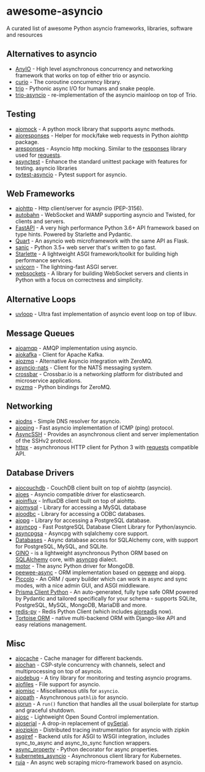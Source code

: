 # awesome-asyncio

A curated list of awesome Python asyncio frameworks, libraries, software and resources

## Alternatives to asyncio

- [AnyIO](https://github.com/agronholm/anyio) - High level asynchronous concurrency and networking framework that works on top of either trio or asyncio.
- [curio](https://github.com/dabeaz/curio) - The coroutine concurrency library.
- [trio](https://github.com/python-trio/trio) - Pythonic async I/O for humans and snake people.
- [trio-asyncio](https://github.com/python-trio/trio-asyncio) - re-implementation of the asyncio mainloop on top of Trio.

## Testing

- [aiomock](https://github.com/nhumrich/aiomock) - A python mock library that supports async methods.
- [aioresponses](https://github.com/pnuckowski/aioresponses) - Helper for mock/fake web requests in Python aiohttp package.
- [aresponses](https://github.com/CircleUp/aresponses) - Asyncio http mocking. Similar to the [responses](https://github.com/getsentry/responses) library used for [requests](https://github.com/requests/requests).
- [asynctest](https://github.com/Martiusweb/asynctest) - Enhance the standard unittest package with features for testing. asyncio libraries
- [pytest-asyncio](https://github.com/pytest-dev/pytest-asyncio) - Pytest support for asyncio.

## Web Frameworks

- [aiohttp](https://github.com/KeepSafe/aiohttp) - Http client/server for asyncio (PEP-3156).
- [autobahn](https://github.com/crossbario/autobahn-python) - WebSocket and WAMP supporting asyncio and Twisted, for clients and servers.
- [FastAPI](https://github.com/tiangolo/fastapi) - A very high performance Python 3.6+ API framework based on type hints. Powered by Starlette and Pydantic.
- [Quart](https://github.com/pallets/quart) - An asyncio web microframework with the same API as Flask.
- [sanic](https://github.com/channelcat/sanic) - Python 3.5+ web server that's written to go fast.
- [Starlette](https://github.com/encode/starlette) - A lightweight ASGI framework/toolkit for building high performance services.
- [uvicorn](https://github.com/encode/uvicorn) - The lightning-fast ASGI server.
- [websockets](https://github.com/aaugustin/websockets) - A library for building WebSocket servers and clients in Python with a focus on correctness and simplicity.

## Alternative Loops

- [uvloop](https://github.com/MagicStack/uvloop) - Ultra fast implementation of asyncio event loop on top of libuv.

## Message Queues

- [aioamqp](https://github.com/Polyconseil/aioamqp) - AMQP implementation using asyncio.
- [aiokafka](https://github.com/aio-libs/aiokafka) - Client for Apache Kafka.
- [aiozmq](https://github.com/aio-libs/aiozmq) - Alternative Asyncio integration with ZeroMQ.
- [asyncio-nats](https://github.com/nats-io/asyncio-nats) - Client for the NATS messaging system.
- [crossbar](https://github.com/crossbario/crossbar) - Crossbar.io is a networking platform for distributed and microservice applications.
- [pyzmq](https://github.com/zeromq/pyzmq) - Python bindings for ZeroMQ.

## Networking

- [aiodns](https://github.com/saghul/aiodns) - Simple DNS resolver for asyncio.
- [aioping](https://github.com/stellarbit/aioping) - Fast asyncio implementation of ICMP (ping) protocol.
- [AsyncSSH](https://github.com/ronf/asyncssh) - Provides an asynchronous client and server implementation of the SSHv2 protocol.
- [httpx](https://github.com/encode/httpx) - asynchronous HTTP client for Python 3 with [requests](https://github.com/psf/requests) compatible API.

## Database Drivers

- [aiocouchdb](https://github.com/aio-libs/aiocouchdb) - CouchDB client built on top of aiohttp (asyncio).
- [aioes](https://github.com/aio-libs/aioes) - Asyncio compatible driver for elasticsearch.
- [aioinflux](https://github.com/plugaai/aioinflux) - InfluxDB client built on top of aiohttp.
- [aiomysql](https://github.com/aio-libs/aiomysql) - Library for accessing a MySQL database
- [aioodbc](https://github.com/aio-libs/aioodbc) - Library for accessing a ODBC databases.
- [aiopg](https://github.com/aio-libs/aiopg) - Library for accessing a PostgreSQL database.
- [asyncpg](https://github.com/MagicStack/asyncpg) - Fast PostgreSQL Database Client Library for Python/asyncio.
- [asyncpgsa](https://github.com/CanopyTax/asyncpgsa) - Asyncpg with sqlalchemy core support.
- [Databases](https://github.com/encode/databases) - Async database access for SQLAlchemy core, with support for PostgreSQL, MySQL, and SQLite.
- [GINO](https://github.com/fantix/gino) - is a lightweight asynchronous Python ORM based on [SQLAlchemy](https://www.sqlalchemy.org/) core, with [asyncpg](https://github.com/MagicStack/asyncpg) dialect.
- [motor](https://github.com/mongodb/motor) - The async Python driver for MongoDB.
- [peewee-async](https://github.com/05bit/peewee-async) - ORM implementation based on [peewee](https://github.com/coleifer/peewee) and aiopg.
- [Piccolo](https://github.com/piccolo-orm/piccolo) - An ORM / query builder which can work in async and sync modes, with a nice admin GUI, and ASGI middleware.
- [Prisma Client Python](https://github.com/RobertCraigie/prisma-client-py) - An auto-generated, fully type safe ORM powered by Pydantic and tailored specifically for your schema - supports SQLite, PostgreSQL, MySQL, MongoDB, MariaDB and more.
- [redis-py](https://github.com/redis/redis-py) - Redis Python Client (which includes [aioreadis](https://github.com/aio-libs/aioredis) now).
- [Tortoise ORM](https://github.com/tortoise/tortoise-orm) - native multi-backend ORM with Django-like API and easy relations management.

## Misc

- [aiocache](https://github.com/argaen/aiocache) - Cache manager for different backends.
- [aiochan](https://github.com/zh217/aiochan) - CSP-style concurrency with channels, select and multiprocessing on top of asyncio.
- [aiodebug](https://github.com/qntln/aiodebug) - A tiny library for monitoring and testing asyncio programs.
- [aiofiles](https://github.com/Tinche/aiofiles) - File support for asyncio.
- [aiomisc](https://github.com/aiokitchen/aiomisc) - Miscellaneous utils for `asyncio`.
- [aiopath](https://github.com/alexdelorenzo/aiopath) - Asynchronous `pathlib` for asyncio.
- [aiorun](https://github.com/cjrh/aiorun) - A `run()` function that handles all the usual boilerplate for startup and graceful shutdown.
- [aiosc](https://github.com/artfwo/aiosc) - Lightweight Open Sound Control implementation.
- [aioserial](https://github.com/changyuheng/aioserial) - A drop-in replacement of [pySerial](https://github.com/pyserial/pyserial).
- [aiozipkin](https://github.com/aio-libs/aiozipkin) - Distributed tracing instrumentation for asyncio with zipkin
- [asgiref](https://github.com/django/asgiref) - Backend utils for ASGI to WSGI integration, includes sync_to_async and async_to_sync function wrappers.
- [async_property](https://github.com/ryananguiano/async_property) - Python decorator for async properties.
- [kubernetes_asyncio](https://github.com/tomplus/kubernetes_asyncio) - Asynchronous client library for Kubernetes.
- [ruia](https://github.com/howie6879/ruia) - An async web scraping micro-framework based on asyncio.
